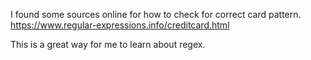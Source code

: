 I found some sources online for how to check for correct card pattern. 
https://www.regular-expressions.info/creditcard.html

This is a great way for me to learn about regex. 